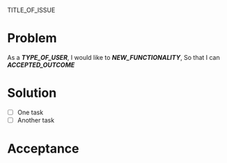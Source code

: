 TITLE_OF_ISSUE

# Problem

As a ***TYPE_OF_USER***,
I would like to ***NEW_FUNCTIONALITY***,
So that I can ***ACCEPTED_OUTCOME***

# Solution

<!-- check boxes for each task to achieve ACCEPTED_OUTCOME -->
* [ ] One task
* [ ] Another task

# Acceptance

<!-- Define acceptance criteria for ACCEPTED_OUTCOME -->